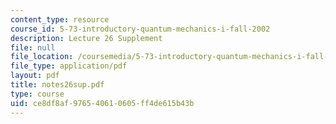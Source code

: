 ```yaml
---
content_type: resource
course_id: 5-73-introductory-quantum-mechanics-i-fall-2002
description: Lecture 26 Supplement
file: null
file_location: /coursemedia/5-73-introductory-quantum-mechanics-i-fall-2002/ce8df8af976540610605ff4de615b43b_notes26sup.pdf
file_type: application/pdf
layout: pdf
title: notes26sup.pdf
type: course
uid: ce8df8af-9765-4061-0605-ff4de615b43b
---
```

